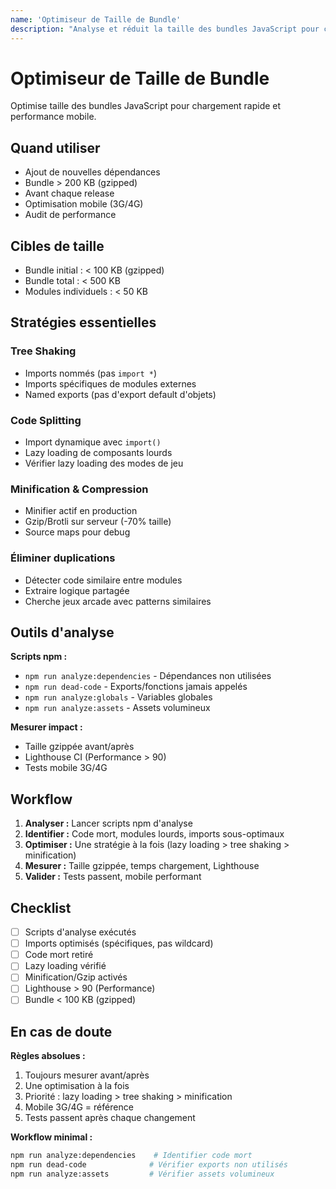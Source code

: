 ```yaml
---
name: 'Optimiseur de Taille de Bundle'
description: "Analyse et réduit la taille des bundles JavaScript pour chargement rapide. Utiliser lors d'ajout de dépendances, avant release, ou si bundle > 200 KB"
---
```


# Optimiseur de Taille de Bundle

Optimise taille des bundles JavaScript pour chargement rapide et performance mobile.

## Quand utiliser

- Ajout de nouvelles dépendances
- Bundle > 200 KB (gzipped)
- Avant chaque release
- Optimisation mobile (3G/4G)
- Audit de performance

## Cibles de taille

- Bundle initial : < 100 KB (gzipped)
- Bundle total : < 500 KB
- Modules individuels : < 50 KB

## Stratégies essentielles

### Tree Shaking
- Imports nommés (pas `import *`)
- Imports spécifiques de modules externes
- Named exports (pas d'export default d'objets)

### Code Splitting
- Import dynamique avec `import()`
- Lazy loading de composants lourds
- Vérifier lazy loading des modes de jeu

### Minification & Compression
- Minifier actif en production
- Gzip/Brotli sur serveur (-70% taille)
- Source maps pour debug

### Éliminer duplications
- Détecter code similaire entre modules
- Extraire logique partagée
- Cherche jeux arcade avec patterns similaires

## Outils d'analyse

**Scripts npm :**
- `npm run analyze:dependencies` - Dépendances non utilisées
- `npm run dead-code` - Exports/fonctions jamais appelés
- `npm run analyze:globals` - Variables globales
- `npm run analyze:assets` - Assets volumineux

**Mesurer impact :**
- Taille gzippée avant/après
- Lighthouse CI (Performance > 90)
- Tests mobile 3G/4G

## Workflow

1. **Analyser :** Lancer scripts npm d'analyse
2. **Identifier :** Code mort, modules lourds, imports sous-optimaux
3. **Optimiser :** Une stratégie à la fois (lazy loading > tree shaking > minification)
4. **Mesurer :** Taille gzippée, temps chargement, Lighthouse
5. **Valider :** Tests passent, mobile performant

## Checklist

- [ ] Scripts d'analyse exécutés
- [ ] Imports optimisés (spécifiques, pas wildcard)
- [ ] Code mort retiré
- [ ] Lazy loading vérifié
- [ ] Minification/Gzip activés
- [ ] Lighthouse > 90 (Performance)
- [ ] Bundle < 100 KB (gzipped)

## En cas de doute

**Règles absolues :**
1. Toujours mesurer avant/après
2. Une optimisation à la fois
3. Priorité : lazy loading > tree shaking > minification
4. Mobile 3G/4G = référence
5. Tests passent après chaque changement

**Workflow minimal :**
```bash
npm run analyze:dependencies    # Identifier code mort
npm run dead-code              # Vérifier exports non utilisés
npm run analyze:assets         # Vérifier assets volumineux
```
